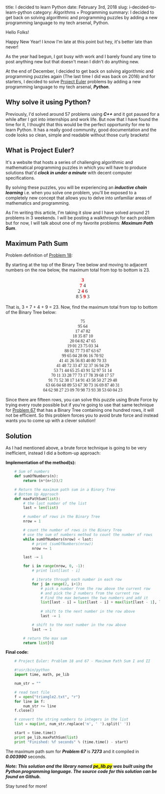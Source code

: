 title: I decided to learn Python
date: February 3rd, 2018
slug: i-decided-to-learn-python
category: Algorithms + Programming
summary: I decided to get back on solving algorithmic and programming puzzles by adding a new programming language to my tech arsenal, Python.

Hello Folks!

Happy New Year! I know I'm late at this point but hey, it's better late
than never!

As the year had begun, I got busy with work and I barely found any time
to post anything new but that doesn't mean I didn't do anything new.

At the end of December, I decided to get back on solving algorithmic and
programming puzzles again (The last time I did was back on 2016) and for
starters, I decided to solve [Project Euler](http://projecteuler.net)
problems by adding a new programming language to my tech arsenal,
***Python***.

## Why solve it using Python?

Previously, I'd solved around 57 problems using ***C++*** and it got
paused for a while after I got into internships and work life. But now
that I have found the time for it, I thought that this would be the
perfect opportunity for me to learn Python. It has a really good
community, good documentation and the code looks so clean, simple and
readable without those curly brackets!

## What is Project Euler?

It's a website that hosts a series of challenging algorithmic and
mathematical programming puzzles in which you will have to produce
solutions that'd ***clock in under a minute*** with decent computer
specifications.

By solving these puzzles, you will be experiencing an ***inductive chain
learning*** i.e. when you solve one problem, you'll be exposed to a
completely new concept that allows you to delve into unfamiliar areas of
mathematics and programming.

As I'm writing this article, I'm taking it slow and I have solved around
21 problems in 3 weekends. I will be posting a walkthrough for each
problem but for now, I will talk about one of my favorite problems:
***Maximum Path Sum***.

## Maximum Path Sum

Problem definition of [Problem 18](https://projecteuler.net/problem=18):

By starting at the top of the Binary Tree below and moving to adjacent
numbers on the row below, the maximum total from top to bottom is 23.

<p style="text-align:center;font-family:'FiraMono';font-size:12pt;"><span style="color:#ff0000;"><b>3</b></span><br><span style="color:#ff0000;"><b>7</b></span> 4<br>
2 <span style="color:#ff0000;"><b>4</b></span> 6<br>
8 5 <span style="color:#ff0000;"><b>9</b></span> 3</p>

That is, 3 + 7 + 4 + 9 = 23. Now, find the maximum total from top to bottom of the Binary Tree below:

<p style="text-align:center;font-family:'FiraMono';">
75<br>
95 64<br>
17 47 82<br>
18 35 87 10<br>
20 04 82 47 65<br>
19 01 23 75 03 34<br>
88 02 77 73 07 63 67<br>
99 65 04 28 06 16 70 92<br>
41 41 26 56 83 40 80 70 33<br>
41 48 72 33 47 32 37 16 94 29<br>
53 71 44 65 25 43 91 52 97 51 14<br>
70 11 33 28 77 73 17 78 39 68 17 57<br>
91 71 52 38 17 14 91 43 58 50 27 29 48<br>
63 66 04 68 89 53 67 30 73 16 69 87 40 31<br>
04 62 98 27 23 09 70 98 73 93 38 53 60 04 23
</p>

Since there are fifteen rows, you can solve this puzzle using Brute
Force by trying every route possible but if you're going to use that
same technique for [Problem 67](https://projecteuler.net/problem=67)
that has a Binary Tree containing one hundred rows, it will not be
efficient. So this problem forces you to avoid brute force and instead
wants you to come up with a clever solution!

## Solution

As I had mentioned above, a brute force technique is going to be very
inefficient, instead I did a bottom-up approach:

**Implementation of the method(s):**

```python
    # Sum of numbers
    def sumOfNumbers(n):
        return (n*(n+1))/2

    # Return the maximum path sum in a Binary Tree
    # Bottom Up Approach
    def maxPathSum(list):
        # the last number of the list
        last = len(list)

        # number of rows in the Binary Tree
        nrow = 1

        # count the number of rows in the Binary Tree
        # use the sum of numbers method to count the number of rows
        while sumOfNumbers(nrow) < last:
            # print (sumOfNumbers(nrow))
            nrow += 1

        last -= 1

        for i in range(nrow, 0, -1):
            # print list[last - i]

            # iterate through each number in each row
            for j in range(2, i+1):
                # pick a number from the row above the current row
                # and pick the 2 numbers from the current row
                # Find the max between the two numbers and add it
                list[last - i] = list[last - i] + max(list[last - 1], list[last])
                
                # shift to the next number in the row above
                last -= 1

            # shift to the next number in the row above
            last -= 1

        # return the max sum
        return list[0]
```

**Final code:**

```python
    # Project Euler: Problem 18 and 67 - Maximum Path Sum I and II

    #!usr/bin/python
    import time, math, pe_lib

    num_str = ""

    # read text file
    f = open("triangle2.txt", "r")
    for line in f:
        num_str += line
    f.close()

    # convert the string numbers to integers in the list
    list = map(int, num_str.replace('n', ' ').split(' '))

    start = time.time()
    print pe_lib.maxPathSum(list)
    print "Finished: %f seconds" % (time.time() - start)
```

The maximum path sum for ***Problem 67*** is ***7273*** and it compiled in
***0.003990*** seconds.

***Note: This solution and the library named <mark>pe_lib.py</mark> was
built using the Python programming language. The source code for this
solution can be found on Github.***

Stay tuned for more!
